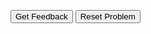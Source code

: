 <div id="sortableTrash" class="sortable-code"></div> 
<div id="sortable" class="sortable-code"></div> 
<div style="clear:both;"></div> 
<p> 
    <input id="feedbackLink" value="Get Feedback" type="button" /> 
    <input id="newInstanceLink" value="Reset Problem" type="button" /> 
</p> 
<script type="text/javascript"> 
(function(){
  var initial = "# Initialize tuples with Fortnite players and their wins. Then print a table with that information and output the average number of wins.\n" +
    "players = (&quot;Arkhram&quot;, &quot;EpikWhale&quot;, &quot;Bugha&quot;, &quot;Edgey&quot;, &quot;Ninja&quot;)\n" +
    "wins = (10410, 10371, 7264, 7022, 6703)\n" +
    " \n" +
    "count = 0\n" +
    "total = 0\n" +
    " \n" +
    "print (&quot;{:&lt;25}{:&lt;25}&quot;.format(&quot;Players&quot;, &quot;Wins&quot;))\n" +
    " \n" +
    "for person in players:\n" +
    " print (&quot;{:&lt;25}{:&lt;25,}&quot;.format(person, wins[count]))\n" +
    " total = total + wins[count]\n" +
    " count = count + 1\n" +
    " \n" +
    "print (&quot;\n{:&lt;25}{:&lt;25,.0f}&quot;.format(&quot;Average&quot;, total/count))";
  var parsonsPuzzle = new ParsonsWidget({
    "sortableId": "sortable",
    "max_wrong_lines": 10,
    "grader": ParsonsWidget._graders.LineBasedGrader,
    "exec_limit": 2500,
    "can_indent": true,
    "x_indent": 50,
    "lang": "en",
    "show_feedback": true
  });
  parsonsPuzzle.init(initial);
  parsonsPuzzle.shuffleLines();
  $("#newInstanceLink").click(function(event){ 
      event.preventDefault(); 
      parsonsPuzzle.shuffleLines(); 
  }); 
  $("#feedbackLink").click(function(event){ 
      event.preventDefault(); 
      parsonsPuzzle.getFeedback(); 
  }); 
})(); 
</script>
